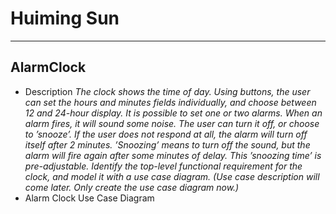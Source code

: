 # Huiming Sun
---
## AlarmClock

- Description
*The clock shows the time of day. Using buttons, the user can set the hours and minutes fields individually, and choose between 12 and 24-hour display.
It is possible to set one or two alarms. When an alarm fires, it will sound some noise. The user can turn it off, or choose to ’snooze’. If the user does not respond at all, the alarm will turn off itself after 2 minutes. ’Snoozing’ means to turn off the sound, but the alarm will fire again after some minutes of delay. This ’snoozing time’ is pre-adjustable.
Identify the top-level functional requirement for the clock, and model it with a use case diagram.  (Use case description will come later.  Only create the use case diagram now.)*
- Alarm Clock Use Case Diagram

